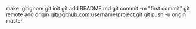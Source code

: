make .gitignore
git init
git add README.md
git commit -m "first commit"
git remote add origin git@github.com:username/project.git
git push -u origin master

